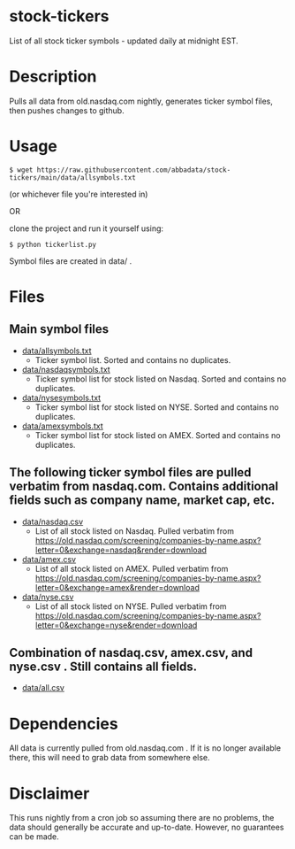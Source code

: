 # stock-tickers
List of all stock ticker symbols - updated daily at midnight EST.

# Description
Pulls all data from old.nasdaq.com nightly, generates ticker symbol files, then pushes changes to github.

# Usage
    $ wget https://raw.githubusercontent.com/abbadata/stock-tickers/main/data/allsymbols.txt
(or whichever file you're interested in)

OR

clone the project and run it yourself using:
```
$ python tickerlist.py
```
Symbol files are created in data/ .

# Files
## Main symbol files
- [data/allsymbols.txt](https://github.com/abbadata/stock-tickers/blob/main/data/allsymbols.txt)
  - Ticker symbol list. Sorted and contains no duplicates.
- [data/nasdaqsymbols.txt](https://github.com/abbadata/stock-tickers/blob/main/data/nasdaqsymbols.txt)
  - Ticker symbol list for stock listed on Nasdaq. Sorted and contains no duplicates.
- [data/nysesymbols.txt](https://github.com/abbadata/stock-tickers/blob/main/data/nysesymbols.txt)
  - Ticker symbol list for stock listed on NYSE. Sorted and contains no duplicates.
- [data/amexsymbols.txt](https://github.com/abbadata/stock-tickers/blob/main/data/amexsymbols.txt)
  - Ticker symbol list for stock listed on AMEX. Sorted and contains no duplicates.

## The following ticker symbol files are pulled verbatim from nasdaq.com. Contains additional fields such as company name, market cap, etc.
- [data/nasdaq.csv](https://github.com/abbadata/stock-tickers/blob/main/data/nasdaq.csv)
  - List of all stock listed on Nasdaq. Pulled verbatim from https://old.nasdaq.com/screening/companies-by-name.aspx?letter=0&exchange=nasdaq&render=download
- [data/amex.csv](https://github.com/abbadata/stock-tickers/blob/main/data/amex.csv)
  - List of all stock listed on AMEX. Pulled verbatim from https://old.nasdaq.com/screening/companies-by-name.aspx?letter=0&exchange=amex&render=download
- [data/nyse.csv](https://github.com/abbadata/stock-tickers/blob/main/data/nyse.csv)
  - List of all stock listed on NYSE. Pulled verbatim from https://old.nasdaq.com/screening/companies-by-name.aspx?letter=0&exchange=nyse&render=download

## Combination of nasdaq.csv, amex.csv, and nyse.csv . Still contains all fields.
- [data/all.csv](https://github.com/abbadata/stock-tickers/blob/main/data/all.csv)

# Dependencies
All data is currently pulled from old.nasdaq.com . If it is no longer available there, this will need to grab data from somewhere else.

# Disclaimer
This runs nightly from a cron job so assuming there are no problems, the data should generally be accurate and up-to-date. However, no guarantees can be made.

